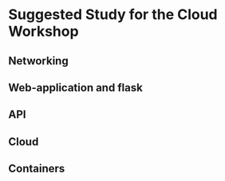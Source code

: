 # Suggested Study for the Cloud Workshop

## Networking

## Web-application and flask

## API

## Cloud

## Containers


